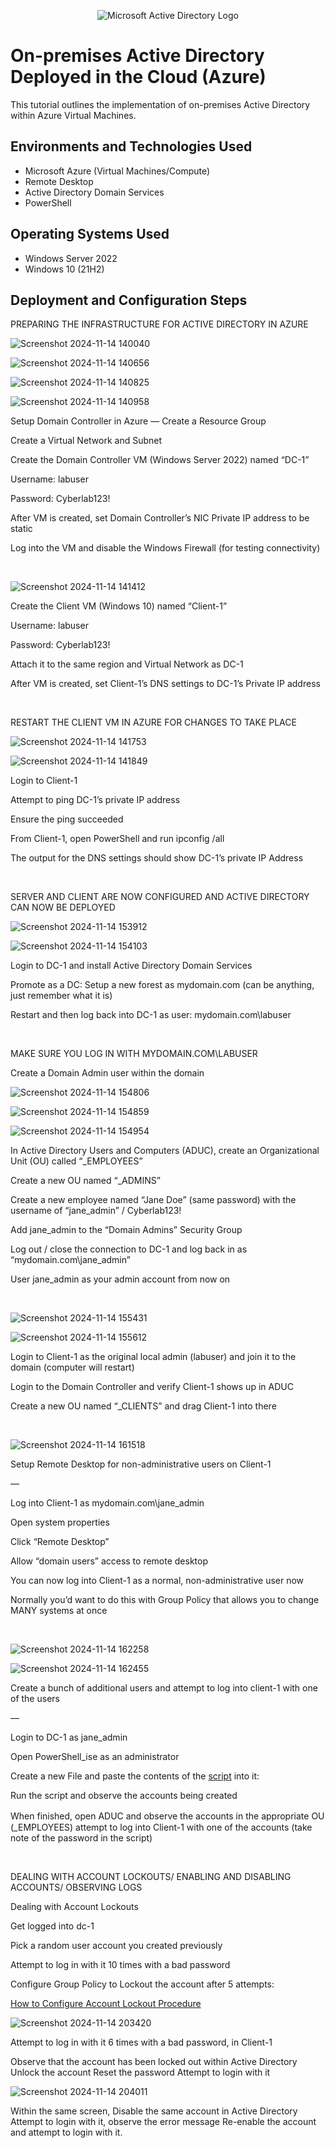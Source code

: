 <p align="center">
<img src="https://i.imgur.com/pU5A58S.png" alt="Microsoft Active Directory Logo"/>
</p>

<h1>On-premises Active Directory Deployed in the Cloud (Azure)</h1>
This tutorial outlines the implementation of on-premises Active Directory within Azure Virtual Machines.<br />


<h2>Environments and Technologies Used</h2>

- Microsoft Azure (Virtual Machines/Compute)
- Remote Desktop
- Active Directory Domain Services
- PowerShell

<h2>Operating Systems Used </h2>

- Windows Server 2022
- Windows 10 (21H2)


<h2>Deployment and Configuration Steps</h2>


PREPARING THE INFRASTRUCTURE FOR ACTIVE DIRECTORY IN AZURE

![Screenshot 2024-11-14 140040](https://github.com/user-attachments/assets/5e6510db-7193-4376-9865-2a4c0a3ba4b4)


![Screenshot 2024-11-14 140656](https://github.com/user-attachments/assets/e8b16ba7-92b6-4904-9bff-9f2f76b8722b)


<p>

![Screenshot 2024-11-14 140825](https://github.com/user-attachments/assets/3291cb55-8dd2-4526-aa3d-973de6202ec8)

![Screenshot 2024-11-14 140958](https://github.com/user-attachments/assets/2efdc526-311b-46d8-a119-56c1745043ad)

</p>
<p>

Setup Domain Controller in Azure
—
Create a Resource Group

Create a Virtual Network and Subnet

Create the Domain Controller VM (Windows Server 2022) named “DC-1”

Username: labuser

Password: Cyberlab123!

After VM is created, set Domain Controller’s NIC Private IP address to be static

Log into the VM and disable the Windows Firewall (for testing connectivity)

</p>
<br />

<p>

![Screenshot 2024-11-14 141412](https://github.com/user-attachments/assets/d7e132c5-16f7-474d-a981-6051261b3c7d)

</p>
<p>

Create the Client VM (Windows 10) named “Client-1”

Username: labuser

Password: Cyberlab123!

Attach it to the same region and Virtual Network as DC-1

After VM is created, set Client-1’s DNS settings to DC-1’s Private IP address

</p>
<br />

RESTART THE CLIENT VM IN AZURE FOR CHANGES TO TAKE PLACE

<p>

![Screenshot 2024-11-14 141753](https://github.com/user-attachments/assets/7826ce5a-af41-4759-a436-a720fba45823)

![Screenshot 2024-11-14 141849](https://github.com/user-attachments/assets/3dd0d0c1-d23e-4ed1-b341-8a15d9749fa8)

</p>
<p>

Login to Client-1

Attempt to ping DC-1’s private IP address

Ensure the ping succeeded

From Client-1, open PowerShell and run ipconfig /all

The output for the DNS settings should show DC-1’s private IP Address

</p>
<br />

SERVER AND CLIENT ARE NOW CONFIGURED AND ACTIVE DIRECTORY CAN NOW BE DEPLOYED

<p>

![Screenshot 2024-11-14 153912](https://github.com/user-attachments/assets/8746c9bd-ea92-4655-bf84-e976d43c7c0d)

![Screenshot 2024-11-14 154103](https://github.com/user-attachments/assets/09928a75-d36b-4da0-bdf8-f0a68cdbdaef)

</p>
<p>
Login to DC-1 and install Active Directory Domain Services

Promote as a DC: Setup a new forest as mydomain.com (can be anything, just remember what it is)

Restart and then log back into DC-1 as user: mydomain.com\labuser

</p>
<br />

MAKE SURE YOU LOG IN WITH MYDOMAIN.COM\LABUSER

Create a Domain Admin user within the domain



<p>

![Screenshot 2024-11-14 154806](https://github.com/user-attachments/assets/9bc9274b-3c98-473f-b756-673754565bee)

![Screenshot 2024-11-14 154859](https://github.com/user-attachments/assets/85240883-4963-4e9a-84b7-91e05a1f4894)

![Screenshot 2024-11-14 154954](https://github.com/user-attachments/assets/88297056-d8fc-4a29-840d-402f252eb925)

</p>
<p>
In Active Directory Users and Computers (ADUC), create an Organizational Unit (OU) called “_EMPLOYEES”

Create a new OU named “_ADMINS”

Create a new employee named “Jane Doe” (same password) with the username of “jane_admin” / Cyberlab123!

Add jane_admin to the “Domain Admins” Security Group

Log out / close the connection to DC-1 and log back in as “mydomain.com\jane_admin”

User jane_admin as your admin account from now on

</p>
<br />

<p>

![Screenshot 2024-11-14 155431](https://github.com/user-attachments/assets/ace24272-e14b-45fb-8e43-2b0df8894b33)

![Screenshot 2024-11-14 155612](https://github.com/user-attachments/assets/013de06e-cd8c-4547-8ac3-0254ce9ceb73)


</p>
<p>
Login to Client-1 as the original local admin (labuser) and join it to the domain (computer will restart)

Login to the Domain Controller and verify Client-1 shows up in ADUC

Create a new OU named “_CLIENTS” and drag Client-1 into there

</p>
<br />

<p>

![Screenshot 2024-11-14 161518](https://github.com/user-attachments/assets/9fe2a047-adca-479a-9d24-d541effc033d)


</p>
<p>
Setup Remote Desktop for non-administrative users on Client-1

—

Log into Client-1 as mydomain.com\jane_admin

Open system properties

Click “Remote Desktop”

Allow “domain users” access to remote desktop

You can now log into Client-1 as a normal, non-administrative user now

Normally you’d want to do this with Group Policy that allows you to change MANY systems at once

</p>
<br />

<p>

![Screenshot 2024-11-14 162258](https://github.com/user-attachments/assets/2aa9b321-7678-4281-b3c5-79ba6574322a)

![Screenshot 2024-11-14 162455](https://github.com/user-attachments/assets/f6bf05db-c153-4956-81da-2408753e3469)

</p>
<p>

Create a bunch of additional users and attempt to log into client-1 with one of the users

—

Login to DC-1 as jane_admin

Open PowerShell_ise as an administrator

Create a new File and paste the contents of the [script](https://github.com/joshmadakor1/AD_PS/blob/master/Generate-Names-Create-Users.ps1) into it:

Run the script and observe the accounts being created

When finished, open ADUC and observe the accounts in the appropriate OU　(_EMPLOYEES)
attempt to log into Client-1 with one of the accounts (take note of the password in the script)

</p>
<br />


DEALING WITH ACCOUNT LOCKOUTS/ ENABLING AND DISABLING ACCOUNTS/ OBSERVING LOGS

Dealing with Account Lockouts

Get logged into dc-1

Pick a random user account you created previously

Attempt to log in with it 10 times with a bad password

Configure Group Policy to Lockout the account after 5 attempts:


[How to Configure Account Lockout Procedure](https://github.com/jhweatherholtz/account-lockout) 



<p>

![Screenshot 2024-11-14 203420](https://github.com/user-attachments/assets/0a4b20c7-8f49-4f45-bbd6-6d664bcbceee)

</p>
<p>
Attempt to log in with it 6 times with a bad password, in Client-1

Observe that the account has been locked out within Active Directory
Unlock the account
Reset the password
Attempt to login with it

![Screenshot 2024-11-14 204011](https://github.com/user-attachments/assets/cc66ff6b-d7d1-4c6e-a96c-a0cfee9f31c3)

Within the same screen,
Disable the same account in Active Directory
Attempt to login with it, observe the error message
Re-enable the account and attempt to login with it.

</p>
<br />

